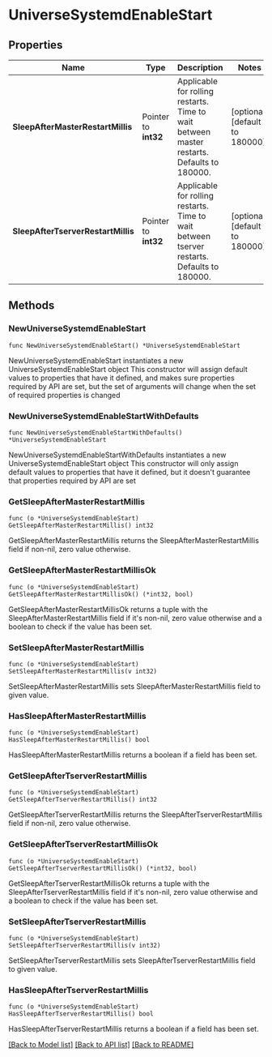 # UniverseSystemdEnableStart

## Properties

Name | Type | Description | Notes
------------ | ------------- | ------------- | -------------
**SleepAfterMasterRestartMillis** | Pointer to **int32** | Applicable for rolling restarts. Time to wait between master restarts. Defaults to 180000. | [optional] [default to 180000]
**SleepAfterTserverRestartMillis** | Pointer to **int32** | Applicable for rolling restarts. Time to wait between tserver restarts. Defaults to 180000. | [optional] [default to 180000]

## Methods

### NewUniverseSystemdEnableStart

`func NewUniverseSystemdEnableStart() *UniverseSystemdEnableStart`

NewUniverseSystemdEnableStart instantiates a new UniverseSystemdEnableStart object
This constructor will assign default values to properties that have it defined,
and makes sure properties required by API are set, but the set of arguments
will change when the set of required properties is changed

### NewUniverseSystemdEnableStartWithDefaults

`func NewUniverseSystemdEnableStartWithDefaults() *UniverseSystemdEnableStart`

NewUniverseSystemdEnableStartWithDefaults instantiates a new UniverseSystemdEnableStart object
This constructor will only assign default values to properties that have it defined,
but it doesn't guarantee that properties required by API are set

### GetSleepAfterMasterRestartMillis

`func (o *UniverseSystemdEnableStart) GetSleepAfterMasterRestartMillis() int32`

GetSleepAfterMasterRestartMillis returns the SleepAfterMasterRestartMillis field if non-nil, zero value otherwise.

### GetSleepAfterMasterRestartMillisOk

`func (o *UniverseSystemdEnableStart) GetSleepAfterMasterRestartMillisOk() (*int32, bool)`

GetSleepAfterMasterRestartMillisOk returns a tuple with the SleepAfterMasterRestartMillis field if it's non-nil, zero value otherwise
and a boolean to check if the value has been set.

### SetSleepAfterMasterRestartMillis

`func (o *UniverseSystemdEnableStart) SetSleepAfterMasterRestartMillis(v int32)`

SetSleepAfterMasterRestartMillis sets SleepAfterMasterRestartMillis field to given value.

### HasSleepAfterMasterRestartMillis

`func (o *UniverseSystemdEnableStart) HasSleepAfterMasterRestartMillis() bool`

HasSleepAfterMasterRestartMillis returns a boolean if a field has been set.

### GetSleepAfterTserverRestartMillis

`func (o *UniverseSystemdEnableStart) GetSleepAfterTserverRestartMillis() int32`

GetSleepAfterTserverRestartMillis returns the SleepAfterTserverRestartMillis field if non-nil, zero value otherwise.

### GetSleepAfterTserverRestartMillisOk

`func (o *UniverseSystemdEnableStart) GetSleepAfterTserverRestartMillisOk() (*int32, bool)`

GetSleepAfterTserverRestartMillisOk returns a tuple with the SleepAfterTserverRestartMillis field if it's non-nil, zero value otherwise
and a boolean to check if the value has been set.

### SetSleepAfterTserverRestartMillis

`func (o *UniverseSystemdEnableStart) SetSleepAfterTserverRestartMillis(v int32)`

SetSleepAfterTserverRestartMillis sets SleepAfterTserverRestartMillis field to given value.

### HasSleepAfterTserverRestartMillis

`func (o *UniverseSystemdEnableStart) HasSleepAfterTserverRestartMillis() bool`

HasSleepAfterTserverRestartMillis returns a boolean if a field has been set.


[[Back to Model list]](../README.md#documentation-for-models) [[Back to API list]](../README.md#documentation-for-api-endpoints) [[Back to README]](../README.md)


